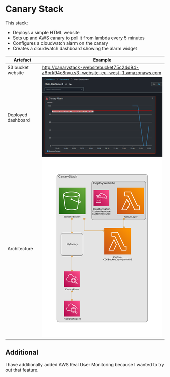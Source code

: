 # Canary Stack

This stack:

- Deploys a simple HTML website
- Sets up and AWS canary to poll it from lambda every 5 minutes
- Configures a cloudwatch alarm on the canary
- Creates a cloudwatch dashboard showing the alarm widget

| Artefact           | Example                                                                                  |
| ------------------ | ---------------------------------------------------------------------------------------- |
| S3 bucket website  | http://canarystack-websitebucket75c24d94-z8brk94c8nvu.s3-website-eu-west-1.amazonaws.com |
| Deployed dashboard | ![](./dashboard.png)                                                                     |
| Architecture       | ![](./diagram.png)                                                                       |

## Additional

I have additionally added AWS Real User Monitoring because I wanted to try out that feature.
